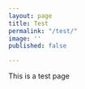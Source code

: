 ```yaml
---
layout: page
title: Test
permalink: "/test/"
image: ''
published: false

---
```

This is a test page